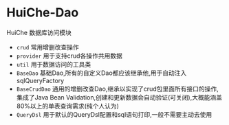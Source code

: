 # HuiChe-Dao
HuiChe 数据库访问模块
- `crud` 常用增删改查操作
- `provider` 用于支持crud各操作共用数据
- `util` 用于数据访问的工具类
- `BaseDao` 基础Dao,所有的自定义Dao都应该继承他,用于自动注入sqlQueryFactory
- `BaseCrudDao` 通用的增删改查Dao,继承以实现了crud包里面所有接口的操作,集成了Java Bean Validation,创建和更新数据会自动验证(可关闭),大概能涵盖80%以上的单表查询需求(纯个人认为)
- `QueryDsl` 用于默认的QueryDsl配置和sql语句打印,一般不需要主动去使用
